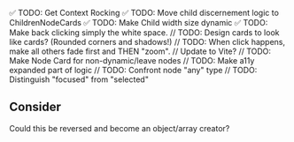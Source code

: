 ✅ TODO: Get Context Rocking
✅ TODO: Move child discernement logic to ChildrenNodeCards
✅ TODO: Make Child width size dynamic
✅ TODO: Make back clicking simply the white space.
// TODO: Design cards to look like cards? (Rounded corners and shadows!)
// TODO: When click happens, make all others fade first and THEN "zoom".
// Update to Vite?
// TODO: Make Node Card for non-dynamic/leave nodes
// TODO: Make a11y expanded part of logic
// TODO: Confront node "any" type
// TODO: Distinguish "focused" from "selected"

## Consider

Could this be reversed and become an object/array creator?
